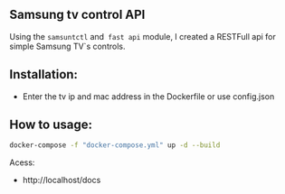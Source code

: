 Samsung tv control API
----------------------

Using the `samsuntctl` and` fast api` module, I created a RESTFull api for simple Samsung TV`s controls.

Installation:
------------

* Enter the tv ip and mac address in the Dockerfile or use config.json

How to usage:
------------

```bash
docker-compose -f "docker-compose.yml" up -d --build
```

Acess:

*  http://localhost/docs

